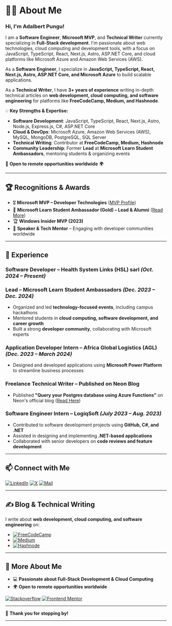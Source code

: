 # 👨‍💻 About Me  

<h3 align="left">Hi, I'm Adalbert Pungu!</h3>  

I am a **Software Engineer**, **Microsoft MVP**, and **Technical Writer** currently specializing in **Full-Stack development**. I'm passionate about web technologies, cloud computing and development tools, with a focus on JavaScript, TypeScript, React, Next.js, Astro, ASP.NET Core, and cloud platforms like Microsoft Azure and Amazon Web Services (AWS).

As a **Software Engineer**, I specialize in **JavaScript, TypeScript, React, Next.js, Astro, ASP.NET Core, and Microsoft Azure** to build scalable applications.  

As a **Technical Writer**, I have **3+ years of experience** writing in-depth technical articles on **web development, cloud computing, and software engineering** for platforms like **FreeCodeCamp, Medium, and Hashnode**.

💡 **Key Strengths & Expertise:**  
- **Software Development**: JavaScript, TypeScript, React, Next.js, Astro, Node.js, Express.js, C#, ASP.NET Core  
- **Cloud & DevOps**: Microsoft Azure, Amazon Web Services (AWS), MySQL, MongoDB, PostgreSQL, SQL Server  
- **Technical Writing**: Contributor at **FreeCodeCamp, Medium, Hashnode**  
- **Community Leadership**: Former **Lead** at **Microsoft Learn Student Ambassadors**, mentoring students & organizing events  

📍 **Open to remote opportunities worldwide** 🌍  

---

## 🏆 Recognitions & Awards  

- 🎖️ **Microsoft MVP – Developer Technologies** ([MVP Profile](https://mvp.microsoft.com/en-US/MVP/profile/57fe49dc-9da4-48a4-ba35-7e3589375c5e))  
- 🏅 **Microsoft Learn Student Ambassador (Gold) – Lead & Alumni** ([Read More](https://techcommunity.microsoft.com/blog/studentdeveloperblog/meet-a-recent-microsoft-learn-student-ambassador-graduate-adalbert-pungu/4206697))  
- 🏆 **Windows Insider MVP (2023)**  
- 🎤 **Speaker & Tech Mentor** – Engaging with developer communities worldwide  

---

## 💼 Experience  

### **Software Developer – Health System Links (HSL) sarl** _(Oct. 2024 – Present)_

### **Lead – Microsoft Learn Student Ambassadors** _(Dec. 2023 – Dec. 2024)_  
- Organized and led **technology-focused events**, including campus hackathons  
- Mentored students in **cloud computing, software development, and career growth**  
- Built a strong **developer community**, collaborating with Microsoft experts  

### **Application Developer Intern – Africa Global Logistics (AGL)** _(Dec. 2023 – March 2024)_  
- Designed and developed applications using **Microsoft Power Platform** to streamline business processes  

### **Freelance Technical Writer – Published on Neon Blog**  
- Published **"Query your Postgres database using Azure Functions"** on Neon's official blog ([Read Here](https://neon.tech/guides/query-postgres-azure-functions))  

### **Software Engineer Intern – LogiqSoft** _(July 2023 – Aug. 2023)_  
- Contributed to software development projects using **GitHub, C#, and .NET**  
- Assisted in designing and implementing **.NET-based applications**  
- Collaborated with senior developers on **code reviews and feature development**  

---

## 📫 Connect with Me  

<p align="left">
<a href="https://www.linkedin.com/in/AdalbertPungu/"><img alt="LinkedIn" src="https://img.shields.io/badge/LinkedIn-AdalbertPungu-blue?style=flat-square&logo=linkedin"></a>
<a href="https://x.com/AdalbertPungu"><img alt="X" src="https://img.shields.io/badge/x-AdalbertPungu-blue?style=flat-square&logo=X"></a>
<a href="mailto:adalbertpungu@hotmail.com"><img alt="Mail" src="https://img.shields.io/badge/Email-AdalbertPungu-blue?style=flat-square"></a>
</p>

---

## ✍️ Blog & Technical Writing  

I write about **web development, cloud computing, and software engineering** on:  

- [![FreeCodeCamp](https://img.shields.io/badge/FreeCodeCamp-AdalbertPungu-blue?style=flat-square&logo=FreeCodeCamp)](https://www.freecodecamp.org/news/author/AdalbertPungu)  
- [![Medium](https://img.shields.io/badge/Medium-AdalbertPungu-black?style=flat-square&logo=Medium)](https://adalbertpungu.medium.com/)  
- [![Hashnode](https://img.shields.io/badge/Hashnode-AdalbertPungu-blue?style=flat-square&logo=Hashnode)](https://adalbertpungu.hashnode.dev/)  

---

## 🚀 More About Me  

- 💻 **Passionate about Full-Stack Development & Cloud Computing**  
- 🌍 **Open to remote opportunities worldwide** 

<p align="left">
<a href="https://stackoverflow.com/users/14471093/adalbert-pungu"><img alt="Stackoverflow" src="https://img.shields.io/badge/StackOverFlow-AdalbertPungu-blue?style=flat-square&logo=stackoverflow"></a>
<a href="https://www.frontendmentor.io/profile/AdalbertPungu"><img alt="Frontend Mentor" src="https://img.shields.io/badge/Frontend Mentor-AdalbertPungu-blue?style=flat-square&logo=frontendmentor"></a>
</p>

---

🙌 **Thank you for stopping by!** 

---
